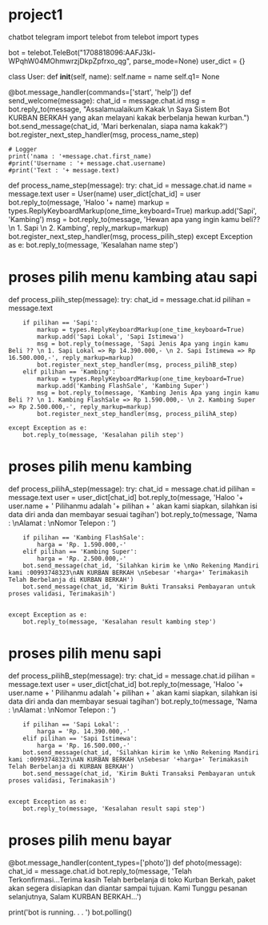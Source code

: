 # project1
chatbot telegram
import telebot
from telebot import types

bot = telebot.TeleBot("1708818096:AAFJ3kl-WPqhW04MOhmwrzjDkpZpfrxo_qg", parse_mode=None)
user_dict = {}

class User:
    def __init__(self, name):
        self.name = name
        self.q1= None

@bot.message_handler(commands=['start', 'help'])
def send_welcome(message):
	chat_id = message.chat.id
	msg = bot.reply_to(message, "Assalamualaikum Kakak \n Saya Sistem Bot KURBAN BERKAH yang akan melayani kakak berbelanja hewan kurban.")
	bot.send_message(chat_id, 'Mari berkenalan, siapa nama kakak?')
	bot.register_next_step_handler(msg, process_name_step)

	# Logger
	print('nama : '+message.chat.first_name)
	#print('Username : '+ message.chat.username)
	#print('Text : '+ message.text)

def process_name_step(message):
    try:
        chat_id = message.chat.id
        name = message.text
        user = User(name)
        user_dict[chat_id] = user
        bot.reply_to(message, 'Haloo '+ name)
        markup = types.ReplyKeyboardMarkup(one_time_keyboard=True)
        markup.add('Sapi', 'Kambing')
        msg = bot.reply_to(message, 'Hewan apa yang ingin kamu beli?? \n 1. Sapi \n 2. Kambing', reply_markup=markup)
        bot.register_next_step_handler(msg, process_pilih_step)
    except Exception as e:
        bot.reply_to(message, 'Kesalahan name step')


# proses pilih menu kambing atau sapi 
def process_pilih_step(message):
    try:
        chat_id = message.chat.id
        pilihan = message.text

        if pilihan == 'Sapi':
            markup = types.ReplyKeyboardMarkup(one_time_keyboard=True)
            markup.add('Sapi Lokal', 'Sapi Istimewa')
            msg = bot.reply_to(message, 'Sapi Jenis Apa yang ingin kamu Beli ?? \n 1. Sapi Lokal => Rp 14.390.000,- \n 2. Sapi Istimewa => Rp 16.500.000,-', reply_markup=markup)
            bot.register_next_step_handler(msg, process_pilihB_step)
        elif pilihan == 'Kambing':
            markup = types.ReplyKeyboardMarkup(one_time_keyboard=True)
            markup.add('Kambing FlashSale', 'Kambing Super')
            msg = bot.reply_to(message, 'Kambing Jenis Apa yang ingin kamu Beli ?? \n 1. Kambing FlashSale => Rp 1.590.000,- \n 2. Kambing Super => Rp 2.500.000,-', reply_markup=markup)
            bot.register_next_step_handler(msg, process_pilihA_step)
            
    except Exception as e:
        bot.reply_to(message, 'Kesalahan pilih step')

# proses pilih menu kambing
def process_pilihA_step(message):
    try:
        chat_id = message.chat.id
        pilihan = message.text
        user = user_dict[chat_id]
        bot.reply_to(message, 'Haloo '+ user.name + ' Pilihanmu adalah '+ pilihan + ' akan kami siapkan, silahkan isi data diri anda dan membayar sesuai tagihan')
        bot.reply_to(message, 'Nama : \nAlamat : \nNomor Telepon :  ')

        if pilihan == 'Kambing FlashSale':
            harga = 'Rp. 1.590.000,-'
        elif pilihan == 'Kambing Super':
            harga = 'Rp. 2.500.000,-'
        bot.send_message(chat_id, 'Silahkan kirim ke \nNo Rekening Mandiri kami :00993748323\nAN KURBAN BERKAH \nSebesar '+harga+' Terimakasih Telah Berbelanja di KURBAN BERKAH')
        bot.send_message(chat_id, 'Kirim Bukti Transaksi Pembayaran untuk proses validasi, Terimakasih')
        

    except Exception as e:
        bot.reply_to(message, 'Kesalahan result kambing step')


# proses pilih menu sapi
def process_pilihB_step(message):
    try:
        chat_id = message.chat.id
        pilihan = message.text
        user = user_dict[chat_id]
        bot.reply_to(message, 'Haloo '+ user.name + ' Pilihanmu adalah '+ pilihan + ' akan kami siapkan, silahkan isi data diri anda dan membayar sesuai tagihan')
        bot.reply_to(message, 'Nama : \nAlamat : \nNomor Telepon :  ')

        if pilihan == 'Sapi Lokal':
            harga = 'Rp. 14.390.000,-'
        elif pilihan == 'Sapi Istimewa':
            harga = 'Rp. 16.500.000,-'
        bot.send_message(chat_id, 'Silahkan kirim ke \nNo Rekening Mandiri kami :00993748323\nAN KURBAN BERKAH \nSebesar '+harga+' Terimakasih Telah Berbelanja di KURBAN BERKAH')
        bot.send_message(chat_id, 'Kirim Bukti Transaksi Pembayaran untuk proses validasi, Terimakasih')
        

    except Exception as e:
        bot.reply_to(message, 'Kesalahan result sapi step')




# proses pilih menu bayar
@bot.message_handler(content_types=['photo'])
def photo(message):
    chat_id = message.chat.id
    bot.reply_to(message, 'Telah Terkonfirmasi...Terima kasih Telah berbelanja di toko Kurban Berkah, paket akan segera disiapkan dan diantar sampai tujuan. Kami Tunggu pesanan selanjutnya, Salam KURBAN BERKAH...')
    



print('bot is running. . . ')
bot.polling()
